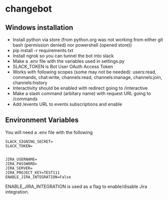 # changebot

## Windows installation

- Install python via store (from python.org was not working from either git bash (permission denied) nor powershell (opened store))
- pip install -r requirements.txt
- Install ngrok so you can tunnel the bot into slack
- Make a .env file with the variables used in settings.py
- SLACK_TOKEN is Bot User OAuth Access Token
- Works with following scopes (some may not be needed): users:read, commands, chat:write, channels:read, channels:manage, channels:join, channels:history
- Interactivity should be enabled with redirect going to /interactive
- Make a slash command (arbitary name) with request URL going to /commands
- Add /events URL to events subscriptions and enable

## Environment Variables
You will need a .env file with the following
```
SLACK_SIGNING_SECRET=
SLACK_TOKEN=


JIRA_USERNAME=
JIRA_PASSWORD=
JIRA_SERVER=
JIRA_PROJECT_KEY=TEST111
ENABLE_JIRA_INTEGRATION=False
```

ENABLE_JIRA_INTEGRATION is used as a flag to enable/disable Jira integration.